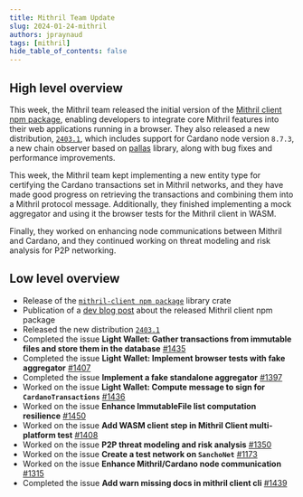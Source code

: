 ```yaml
---
title: Mithril Team Update
slug: 2024-01-24-mithril
authors: jpraynaud
tags: [mithril]
hide_table_of_contents: false
---
```


## High level overview

This week, the Mithril team released the initial version of the [Mithril client npm package](https://www.npmjs.com/package/@mithril-dev/mithril-client-wasm), enabling developers to integrate core Mithril features into their web applications running in a browser. They also released a new distribution, [`2403.1`](https://github.com/input-output-hk/mithril/releases/tag/2403.1), which includes support for Cardano node version `8.7.3`, a new chain observer based on [pallas](https://crates.io/crates/pallas) library, along with bug fixes and performance improvements.

This week, the Mithril team kept implementing a new entity type for certifying the Cardano transactions set in Mithril networks, and they have made good progress on retrieving the transactions and combining them into a Mithril protocol message. Additionally, they finished implementing a mock aggregator and using it the browser tests for the Mithril client in WASM.

Finally, they worked on enhancing node communications between Mithril and Cardano, and they continued working on threat modeling and risk analysis for P2P networking.

## Low level overview
- Release of the [`mithril-client npm package`](https://www.npmjs.com/package/@mithril-dev/mithril-client-wasm) library crate
- Publication of a [dev blog post](https://mithril.network/doc/dev-blog/2024/01/23/mithril-client-npm-package-released) about the released Mithril client npm package
- Released the new distribution [`2403.1`](https://github.com/input-output-hk/mithril/releases/tag/2403.1)
- Completed the issue **Light Wallet: Gather transactions from immutable files and store them in the database** [#1435](https://github.com/input-output-hk/mithril/issues/1435)
- Completed the issue **Light Wallet: Implement browser tests with fake aggregator** [#1407](https://github.com/input-output-hk/mithril/issues/1407)
- Completed the issue **Implement a fake standalone aggregator** [#1397](https://github.com/input-output-hk/mithril/issues/1397)
- Worked on the issue **Light Wallet: Compute message to sign for `CardanoTransactions`** [#1436](https://github.com/input-output-hk/mithril/issues/1436)
- Worked on the issue **Enhance ImmutableFile list computation resilience** [#1450](https://github.com/input-output-hk/mithril/issues/1450)
- Worked on the issue **Add WASM client step in Mithril Client multi-platform test** [#1408](https://github.com/input-output-hk/mithril/issues/1408)
- Worked on the issue **P2P threat modeling and risk analysis** [#1350](https://github.com/input-output-hk/mithril/issues/1350)
- Worked on the issue **Create a test network on `SanchoNet`** [#1173](https://github.com/input-output-hk/mithril/issues/1173)
- Worked on the issue **Enhance Mithril/Cardano node communication** [#1315](https://github.com/input-output-hk/mithril/issues/1315)
- Completed the issue **Add warn missing docs in mithril client cli** [#1439](https://github.com/input-output-hk/mithril/issues/1439)

